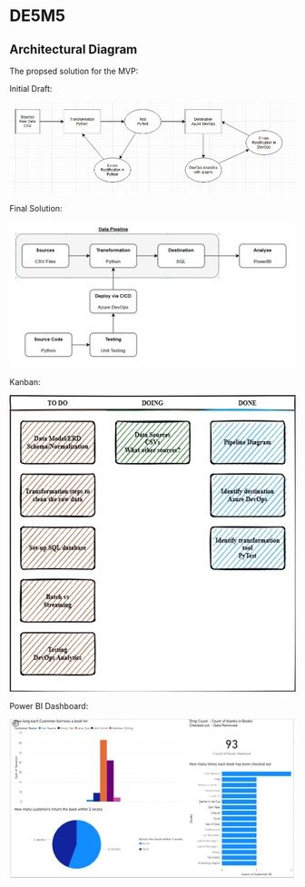 # DE5M5

## Architectural Diagram

The propsed solution for the MVP:

Initial Draft:

![diagram-intial](./references/DataPipeline-InitialDraft.png)

Final Solution:

![diagram-final](./references/DataPipeline-FinalDraft.png)

Kanban:

![diagram-kanabn](./references/Kanban.png)

Power BI Dashboard:

![diagram-PowerBI](./references/Dashboard.png)